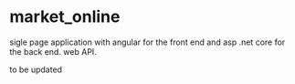 # market_online
sigle page application with angular for the front end and asp .net core for the back end. web API.

to be updated
